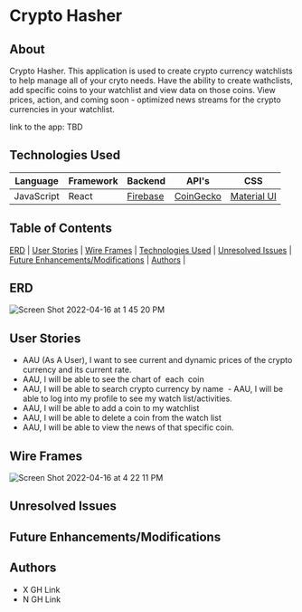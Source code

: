 # Crypto Hasher

## About

Crypto Hasher. This application is used to create crypto currency watchlists to help manage all of your cryto needs.  Have the ability to create wathclists, add specific coins to your watchlist and view data on those coins.  View prices, action, and coming soon - optimized news streams for the crypto currencies in your watchlist.  

link to the app: TBD

## Technologies Used
Language      | Framework |  Backend   | API's                                                       | CSS                             | 
------------- | --------- | ---------- | ----------------------------------------------------------  | ------------------------------- |
JavaScript    | React     | [Firebase](https://firebase.google.com/)   | [CoinGecko](https://www.coingecko.com/en/api/documentation) | [Material UI](https://mui.com/) |

## Table of Contents

[ERD](https://github.com/x-camacho/crypto_app/#ERD) |
[User Stories](https://github.com/x-camacho/crypto_app/#User-Stories) |
[Wire Frames](https://github.com/x-camacho/crypto_app/#Wire-Frames) |
[Technologies Used](https://github.com/x-camacho/crypto_app/#Technologies-Used) |
[Unresolved Issues](https://github.com/x-camacho/crypto_app/#Unresolved-Issues) |
[Future Enhancements/Modifications](https://github.com/x-camacho/crypto_app/#Future-Enhancements/Modifications) |
[Authors](https://github.com/x-camacho/crypto_app/#Authors) |

## ERD
![Screen Shot 2022-04-16 at 1 45 20 PM](https://user-images.githubusercontent.com/94874302/163690830-960b8326-be33-47e0-909c-8d6ac26730b9.png)


## User Stories
- AAU (As A User), I want to see current and dynamic prices of the crypto currency and its current rate.
- AAU, I will be able to see the chart of  each  coin 
- AAU, I will be able to search crypto currency by name 
- AAU, I will be able to log into my profile to see my watch list/activities. 
- AAU, I will be able to add a coin to my watchlist 
- AAU, I will be able to delete a coin from the watch list
- AAU, I will be able to view the news of that specific coin.

## Wire Frames
![Screen Shot 2022-04-16 at 4 22 11 PM](https://user-images.githubusercontent.com/94874302/163694105-c1a15a0d-ee91-42fd-a0c5-902d32d52c33.png)


## Unresolved Issues



## Future Enhancements/Modifications

## Authors
- X GH Link
- N GH Link
